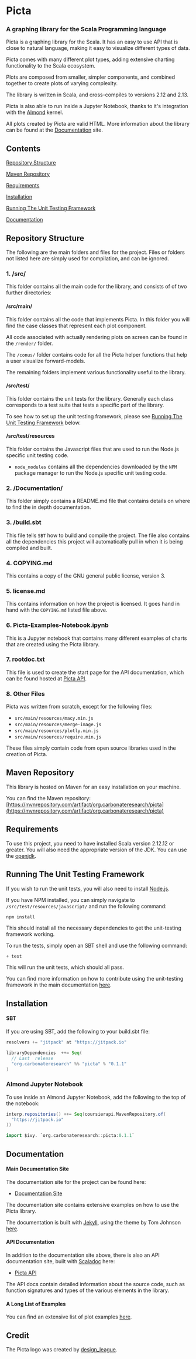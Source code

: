 # Picta

### A graphing library for the Scala Programming language

Picta is a graphing library for the Scala. It has an easy to use API that is close to natural language, making it easy to visualize different types of data.

Picta comes with many different plot types, adding extensive charting functionality to the Scala ecosystem.

Plots are composed from smaller, simpler components, and combined together to create plots of varying complexity.

The library is written in Scala, and cross-compiles to versions 2.12 and 2.13.

Picta is also able to run inside a Jupyter Notebook, thanks to it's integration with the [Almond](https://almond.sh) kernel.

All plots created by Picta are valid HTML. More information about the library can be found at the [Documentation](#documentation) site.

## Contents

[Repository Structure](#repository-structure)

[Maven Repository](#maven-repository)

[Requirements](#requirements)

[Installation](#installation)

[Running The Unit Testing Framework](#running-the-unit-testing-framework)

[Documentation](#documentation)

## Repository Structure

The following are the main folders and files for the project. Files or folders not listed here are simply used for compilation, and can be ignored.

### 1. /src/

This folder contains all the main code for the library, and consists of of two further directories:

#### /src/main/

This folder contains all the code that implements Picta. In this folder you will find the case classes that represent each plot component.

All code associated with actually rendering plots on screen can be found in the `/render/` folder.

The `/conus/` folder contains code for all the Picta helper functions that help a user visualize forward-models.

The remaining folders implement various functionality useful to the library.

#### /src/test/

This folder contains the unit tests for the library. Generally each class corresponds to a test suite that tests a specific part of the library.

To see how to set up the unit testing framework, please see [Running The Unit Testing Framework](#running-the-unit-testing-framework) below.

#### /src/test/resources

This folder contains the Javascript files that are used to run the Node.js specific unit testing code.

- `node_modules` contains all the dependencies downloaded by the `NPM` package manager to run the Node.js specific unit testing code.

### 2. /Documentation/

This folder simply contains a README.md file that contains details on where to find the in depth documentation.

### 3. /build.sbt

This file tells `SBT` how to build and compile the project. The file also contains all the dependencies this project will automatically pull in when
it is being compiled and built.

### 4. COPYING.md

This contains a copy of the GNU general public license, version 3.

### 5. license.md

This contains information on how the project is licensed. It goes hand in hand with the `COPYING.md` listed file above.

### 6. Picta-Examples-Notebook.ipynb

This is a Jupyter notebook that contains many different examples of charts that are created using the Picta library.

### 7. rootdoc.txt

This file is used to create the start page for the API documentation, which can be found hosted at [Picta API](https://acse-fk4517.github.io/picta-api/).

### 8. Other Files

Picta was written from scratch, except for the following files:

- `src/main/resources/macy.min.js`
- `src/main/resources/merge-image.js`
- `src/main/resources/plotly.min.js`
- `src/main/resources/require.min.js`

These files simply contain code from open source libraries used in the creation of Picta.

## Maven Repository

This library is hosted on Maven for an easy installation on your machine.

You can find the Maven repository: [https://mvnrepository.com/artifact/org.carbonateresearch/picta](https://mvnrepository.com/artifact/org.carbonateresearch/picta)

## Requirements

To use this project, you need to have installed Scala version 2.12.12 or greater. You will also need the appropriate version of the JDK. You can use the [openjdk](https://openjdk.java.net).

## Running The Unit Testing Framework

If you wish to run the unit tests, you will also need to install [Node.js](https://nodejs.org/en/).

If you have NPM installed, you can simply navigate to `/src/test/resources/javascript/` and run the following command:

```shell
npm install
```

This should install all the necessary dependencies to get the unit-testing framework working.

To run the tests, simply open an SBT shell and use the following command:

```scala
+ test
```

This will run the unit tests, which should all pass.

You can find more information on how to contribute using the unit-testing framework in the main documentation [here](https://acse-fk4517.github.io/picta-docs/contributing_library).

## Installation

#### SBT

If you are using SBT, add the following to your build.sbt file:

```scala
resolvers += "jitpack" at "https://jitpack.io"

libraryDependencies  ++= Seq(
  // Last  release
  "org.carbonateresearch" %% "picta" % "0.1.1"
)
```

### Almond Jupyter Notebook

To use inside an Almond Jupyter Notebook, add the following to the top of the notebook:

```scala
interp.repositories() ++= Seq(coursierapi.MavenRepository.of(
  "https://jitpack.io"
))

import $ivy. `org.carbonateresearch::picta:0.1.1`
```

## Documentation

#### Main Documentation Site

The documentation site for the project can be found here:

- [Documentation Site](https://acse-fk4517.github.io/picta-docs/index.html)

The documentation site contains extensive examples on how to use the Picta library.

The documentation is built with [Jekyll](https://jekyllrb.com), using the theme by Tom Johnson [here](https://github.com/tomjoht/documentation-theme-jekyll).

#### API Documentation

In addition to the documentation site above, there is also an API documentation site, built with [Scaladoc](https://docs.scala-lang.org/overviews/scaladoc/for-library-authors.html) here:

- [Picta API](https://acse-fk4517.github.io/picta-api/)

The API docs contain detailed information about the source code, such as function signatures and types of the various elements in the library.

#### A Long List of Examples

You can find an extensive list of plot examples [here](https://acse-fk4517.github.io/picta-docs/pages/Picta-Examples-Notebook.html).

## Credit

The Picta logo was created by [design_league](https://www.fiverr.com/design_league).
